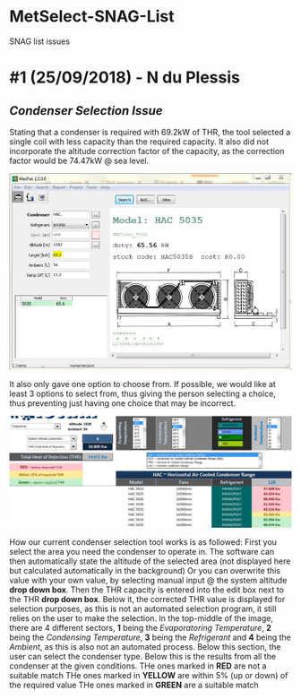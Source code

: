 # MetSelect-SNAG-List
SNAG list issues 

# #1 (25/09/2018) - N du Plessis

## **_Condenser Selection Issue_**

Stating that a condenser is required with 69.2kW of THR, the tool selected a single coil with less capacity than the required capacity.
It also did not incorporate the altitude correction factor of the capacity, as the correction factor would be 74.47kW @ sea level.

![alt text](UndersizedCondenser.JPG "Undersized Condenser Selection")

It also only gave one option to choose from.
If possible, we would like at least 3 options to select from, thus giving the person selecting a choice, thus preventing just having one choice that may be incorrect.

![alt text](RecSelector.JPG "Condenser Selection Preview")

How our current condenser selection tool works is as followed:
 First you select the area you need the condenser to operate in.
 The software can then automatically state the altitude of the selected area (not displayed here but calculated automatically in the background)
 Or you can overwrite this value with your own value, by selecting manual input @ the system altitude **drop down box**.
 Then the THR capacity is entered into the edit box next to the THR **drop down box**.
 Below it, the corrected THR value is displayed for selection purposes, as this is not an automated selection program, it still relies on the user to make the selection.
 In the top-middle of the image, there are 4 different sectors, **1** being the *Evaporatoring Temperature*, **2** being the *Condensing Temperature*, **3** being the *Refrigerant* and **4** being the *Ambient*, as this is also not an automated process.
 Below this section, the user can select the condenser type.
 Below this is the results from all the condenser at the given conditions.
 THe ones marked in **RED** are not a suitable match
 THe ones marked in **YELLOW** are within 5% (up or down) of the required value
 THe ones marked in **GREEN** are a suitable match
